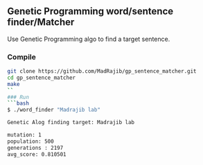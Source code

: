 ## Genetic Programming word/sentence finder/Matcher

Use Genetic Programming algo to find a target sentence.

### Compile
```bash
git clone https://github.com/MadRajib/gp_sentence_matcher.git
cd gp_sentence_matcher
make
``
### Run
```bash
$ ./word_finder "Madrajib lab"

Genetic Alog finding target: Madrajib lab

mutation: 1
population: 500
generations : 2197
avg_score: 0.810501
```